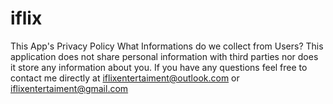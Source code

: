 # iflix
This App's Privacy Policy What Informations do we collect from Users? This application does not share personal information with third parties nor does it store any information about you. If you have any questions feel free to contact me directly at iflixentertaiment@outlook.com or iflixentertaiment@gmail.com 
